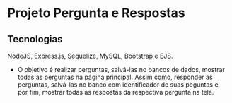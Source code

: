 # Projeto Pergunta e Respostas
## Tecnologias
NodeJS, Express.js, Sequelize, MySQL, Bootstrap e EJS.

* O objetivo é realizar perguntas, salvá-las no bancos de dados, mostrar todas as perguntas na página principal. Assim como, responder as perguntas, salvá-las no banco com identificador de suas peguntas e, por fim, mostrar todas as respostas da respectiva pergunta na tela.


